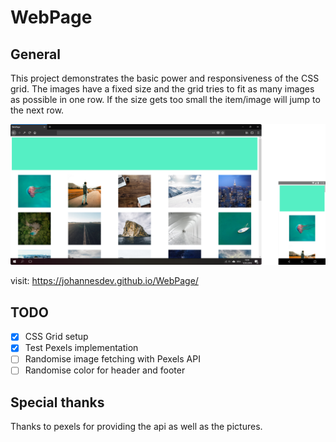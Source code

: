# WebPage
## General
This project demonstrates the basic power and responsiveness of the CSS grid. The images have a fixed size and the grid tries to fit as many images as possible in one row. If the size gets too small the item/image will jump to the next row.

![Image not found](resources/Layout.png "The basic layout")

visit: https://johannesdev.github.io/WebPage/

## TODO
- [x] CSS Grid setup
- [x] Test Pexels implementation
- [ ] Randomise image fetching with Pexels API
- [ ] Randomise color for header and footer

## Special thanks
Thanks to pexels for providing the api as well as the pictures.
